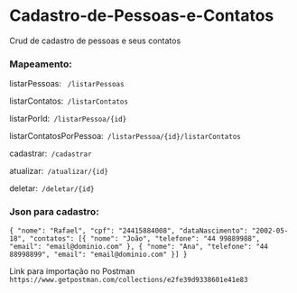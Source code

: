 # Cadastro-de-Pessoas-e-Contatos
Crud de cadastro de pessoas e seus contatos

### Mapeamento:

   listarPessoas: ``
   /listarPessoas``
    
   listarContatos:``
   /listarContatos``
   
   listarPorId:``
   /listarPessoa/{id}``
   
   listarContatosPorPessoa:``
   /listarPessoa/{id}/listarContatos``
   
   cadastrar:``
   /cadastrar``
      
   atualizar:``
   /atualizar/{id}``
   
   deletar:``
   /deletar/{id}``
   
   ### Json para cadastro:
   ``{
    "nome": "Rafael",
    "cpf": "24415884008",
    "dataNascimento": "2002-05-18",
    "contatos": [{
            "nome": "João",
            "telefone": "44 99889988",
            "email": "email@dominio.com"
        }, {
            "nome": "Ana",
            "telefone": "44 88998899",
            "email": "email@dominio.com"
        }]
}``

Link para importação no Postman
``https://www.getpostman.com/collections/e2fe39d9338601e41e83``
